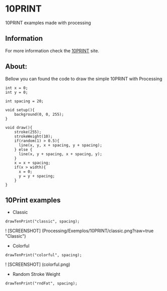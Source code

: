 # 10PRINT
10PRINT examples made with processing

## Information
For more information check the [10PRINT](https://www.google.pt/url?sa=t&source=web&rct=j&url=https://10print.org/&ved=0ahUKEwiF1pHoycrWAhUjK8AKHUx0AR8QFghjMAc&usg=AFQjCNE4RHFRvTllDzKAXByYHzCRYvqQ7w) site.


## About:

Bellow you can found the code to draw the simple 10PRINT with Processing

```
int x = 0;
int y = 0;

int spacing = 20;

void setup(){
    background(0, 0, 255);
}

void draw(){
    stroke(255);
    strokeWeight(10);
    if(random(1) > 0.5){
      line(x, y, x + spacing, y + spacing);
    } else {
      line(x, y + spacing, x + spacing, y);
    } 
    x = x + spacing;
    if(x > width){
      x = 0;
      y = y + spacing;
    }
}
```

## 10Print examples

* Classic

```
drawTenPrint("classic", spacing);
```

! [SCREENSHOT] (Processing/Exemplos/10PRINT/classic.png?raw=true "Classic")

* Colorful

```
drawTenPrint("colorful", spacing);
```

! [SCREENSHOT] (colorful.png)

* Random Stroke Weight

```
drawTenPrint("rndFat", spacing);
```

